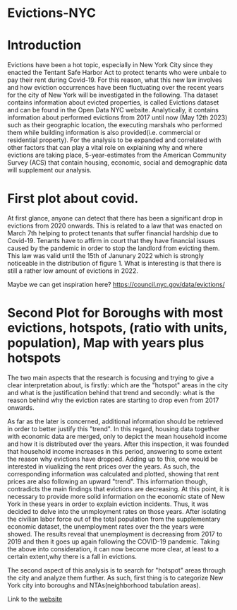 # Evictions-NYC
# Introduction

Evictions have been a hot topic, especially in New York City since they enacted the Tentant Safe Harbor Act to protect tenants who were unbale to pay their rent during Covid-19. For this reason, what this new law involves and how eviction occurrences have been fluctuating over the recent years for the city of New York will be investigated in the following. Tha dataset contains information about evicted properties, is called Evictions dataset and can be found in the Open Data NYC website. Analytically, it contains information about performed evictions from 2017 until now (May 12th 2023) such as their geographic location, the executing marshals who performed them while building information is also provided(i.e. commercial or residential property). For the analysis to be expanded and correlated with other factors that can play a vital role on explaining why and where evictions are taking place, 5-year-estimates from the American Community Survey (ACS) that contain housing, economic, social and demographic data will supplement our analysis.


# First plot about covid.

At first glance, anyone can detect that there has been a significant drop in evictions from 2020 onwards. This is related to a law that was enacted on March 7th helping to protect tenants that suffer financial hardship due to Covid-19. Tenants have to affirm in court that they have financial issues caused by the pandemic in order to stop the landlord from evicting them. This law was valid until the 15th of Janunary 2022 which is strongly noticeable in the distribution of figure 1. What is interesting is that there is still a rather low amount of evictions in 2022.

Maybe we can get inspiration here? https://council.nyc.gov/data/evictions/

# Second Plot for Boroughs with most evictions, hotspots, (ratio with units, population), Map with years plus hotspots


The two main aspects that the research is focusing and trying to give a clear interpretation about, is firstly: which are the "hotspot" areas in the city and what is the justification behind that trend and secondly: what is the reason behind why the eviction rates are starting to drop even from 2017 onwards.

As far as the later is concerned, additional information should be retrieved in order to better justify this "trend". In this regard, housing data together with economic data are merged, only to depict the mean household income and how it is distributed over the years. After this inspection, it was founded that household income increases in this period, answering to some extent the reason why evictions have dropped. Adding up to this, one would be interested in viualizing the rent prices over the years. As such, the corresponding information was calculated and plotted, showing that rent prices are also following an upward "trend". This information though, contradicts the main findings that evictions are decreasing. At this point, it is necessary to provide more solid information on the economic state of New York in these years in order to explain eviction incidents. Thus, it was decided to delve into the unmployment rates on those years. After isolating the civilian labor force out of the total population from the supplementary economic dataset, the unemployment rates over the the years were showed. The results reveal that unemployment is decreasing from 2017 to 2019 and then it goes up again following the COVID-19 pandemic. Taking the above into consideration, it can now become more clear, at least to a certain extent,why there is a fall in evictions.

The second aspect of this analysis is to search for "hotspot" areas through the city and analyze them further. As such, first thing is to categorize New York city into boroughs and NTAs(neighborhood tabulation areas).








Link to the [website](https://franziskamarie.github.io/posts/evictions-NYC)
